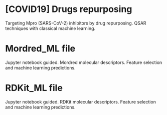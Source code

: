 # [COVID19] Drugs repurposing
Targeting Mpro (SARS-CoV-2) inhibitors by drug repurposing. QSAR techniques with classical machine learning.

# Mordred_ML file
Jupyter notebook guided.
Mordred molecular descriptors. Feature selection and machine learning predictions.

# RDKit_ML file
Jupyter notebook guided.
RDKit molecular descriptors. Feature selection and machine learning predictions. 
